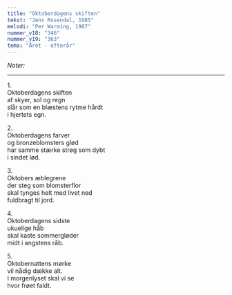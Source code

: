 ```yaml
---
title: "Oktoberdagens skiften"
tekst: "Jens Rosendal, 1985"
melodi: "Per Warming, 1987"
nummer_v18: "346"
nummer_v19: "363"
tema: "Året - efterår"
---
```

*Noter:*

***

1\.\
Oktoberdagens skiften\
af skyer, sol og regn\
slår som en blæstens rytme hårdt\
i hjertets egn.

2\.\
Oktoberdagens farver\
og bronzeblomsters glød\
har samme stærke strøg som dybt\
i sindet lød.

3\.\
Oktobers æblegrene\
der steg som blomsterflor\
skal tynges helt med livet ned\
fuldbragt til jord.

4\.\
Oktoberdagens sidste\
ukuelige håb\
skal kaste sommergløder\
midt i angstens råb.

5\.\
Oktobernattens mørke\
vil nådig dække alt.\
I morgenlyset skal vi se\
hvor frøet faldt.